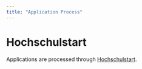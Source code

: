```yaml
---
title: "Application Process"
---
```


# Hochschulstart

Applications are processed through [Hochschulstart](https://www.hochschulstart.de/). 